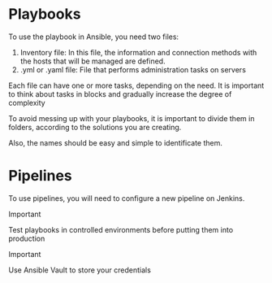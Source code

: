 # Playbooks

To use the playbook in Ansible, you need two files:
1. Inventory file: In this file, the information and connection methods with the hosts that will be managed are defined.
2. .yml or .yaml file: File that performs administration tasks on servers

Each file can have one or more tasks, depending on the need. It is important to think about tasks in blocks and gradually increase the degree of complexity

To avoid messing up with your playbooks, it is important to divide them in folders, according to the solutions you are creating.

Also, the names should be easy and simple to identificate them. 

# Pipelines

To use pipelines, you will need to configure a new pipeline on Jenkins.

> [!IMPORTANT]
> Test playbooks in controlled environments before putting them into production

> [!IMPORTANT]
> Use Ansible Vault to store your credentials